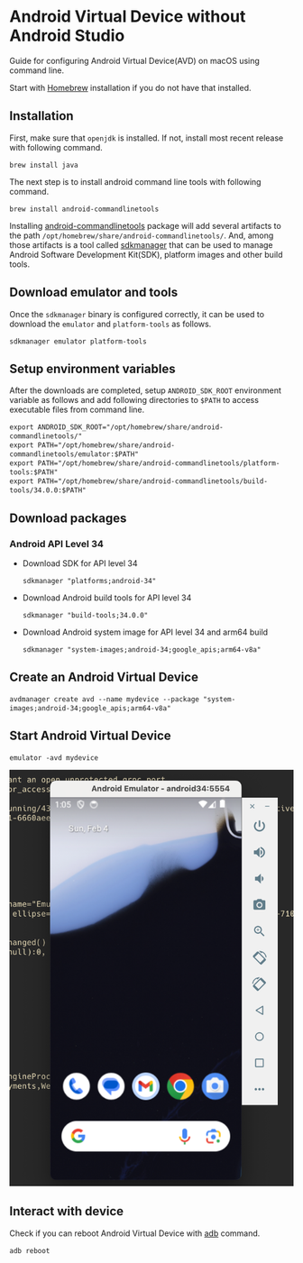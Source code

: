# Android Virtual Device without Android Studio

Guide for configuring Android Virtual Device(AVD) on macOS using command line.

Start with [Homebrew](https://brew.sh/) installation if you do not have that
installed.

## Installation

First, make sure that `openjdk` is installed. If not, install most recent
release with following command.

```
brew install java
```

The next step is to install android command line tools with following command.

```
brew install android-commandlinetools
```

Installing [android-commandlinetools](https://developer.android.com/tools) package
will add several artifacts to the path `/opt/homebrew/share/android-commandlinetools/`.
And, among those artifacts is a tool called [sdkmanager](https://developer.android.com/tools/sdkmanager) that
can be used to manage Android Software Development Kit(SDK), platform
images and other build tools.

## Download emulator and tools

Once the `sdkmanager` binary is configured correctly, it can be used to download
the `emulator` and `platform-tools` as follows.

```
sdkmanager emulator platform-tools
```

## Setup environment variables

After the downloads are completed, setup `ANDROID_SDK_ROOT` environment variable
as follows and add following directories to `$PATH` to access executable files
from command line.

```
export ANDROID_SDK_ROOT="/opt/homebrew/share/android-commandlinetools/"
export PATH="/opt/homebrew/share/android-commandlinetools/emulator:$PATH"
export PATH="/opt/homebrew/share/android-commandlinetools/platform-tools:$PATH"
export PATH="/opt/homebrew/share/android-commandlinetools/build-tools/34.0.0:$PATH"
```

## Download packages

### Android API Level 34
- Download SDK for API level 34
    ```
    sdkmanager "platforms;android-34"
    ```
- Download Android build tools for API level 34
    ```
    sdkmanager "build-tools;34.0.0"
    ```
- Download Android system image for API level 34 and arm64 build
    ```
    sdkmanager "system-images;android-34;google_apis;arm64-v8a"
    ```

## Create an Android Virtual Device

```
avdmanager create avd --name mydevice --package "system-images;android-34;google_apis;arm64-v8a"
```

## Start Android Virtual Device
```
emulator -avd mydevice
```

![Android 34 virual device](avd.png)

## Interact with device

Check if you can reboot Android Virtual Device with [adb](https://developer.android.com/tools/adb) command.

```
adb reboot
```
